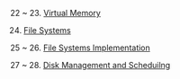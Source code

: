 22 ~ 23. [Virtual Memory](https://blog.naver.com/jinju0405/222742230860)

24. [File Systems](https://blog.naver.com/jinju0405/222743348864)

25 ~ 26. [File Systems Implementation](https://blog.naver.com/jinju0405/222743461365) 

27 ~ 28. [Disk Management and Scheduilng](https://blog.naver.com/jinju0405/222743567426)